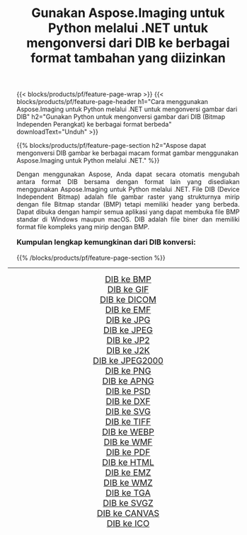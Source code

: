 ﻿---
title: Gunakan Aspose.Imaging untuk Python melalui .NET untuk mengonversi dari DIB ke berbagai format tambahan yang diizinkan 
weight: 3920
url: /id/python-net/conversion/from/dib/ 
lang: id
langdirlevel: 2
locales: zh-hans,ja,it,ru,de,es,fr,nl,id,lt,pl,pt,vi,tr,ko,zh-hant,ar,hi,th,sv,cs,uk,he
description: Anda dapat dengan cepat mengubah dari DIB(Bitmap Independen Perangkat) menjadi berbagai format menggunakan Aspose.Imaging untuk Python melalui .NET.
---

{{< blocks/products/pf/feature-page-wrap >}}
{{< blocks/products/pf/feature-page-header h1="Cara menggunakan Aspose.Imaging untuk Python melalui .NET untuk mengonversi gambar dari DIB" h2="Gunakan Python untuk mengonversi gambar dari DIB (Bitmap Independen Perangkat) ke berbagai format berbeda" downloadText="Unduh" >}}


{{% blocks/products/pf/feature-page-section  h2="Aspose dapat mengonversi DIB gambar ke berbagai macam format gambar menggunakan Aspose.Imaging untuk Python melalui .NET." %}}
<p align=justify>Dengan menggunakan Aspose, Anda dapat secara otomatis mengubah antara format DIB bersama dengan format lain yang disediakan menggunakan Aspose.Imaging untuk Python melalui .NET. File DIB (Device Independent Bitmap) adalah file gambar raster yang strukturnya mirip dengan file Bitmap standar (BMP) tetapi memiliki header yang berbeda. Dapat dibuka dengan hampir semua aplikasi yang dapat membuka file BMP standar di Windows maupun macOS. DIB adalah file biner dan memiliki format file kompleks yang mirip dengan BMP.</p>
<h3 style="margin-top:16px;">
Kumpulan lengkap kemungkinan dari DIB konversi:
</h3>
{{% /blocks/products/pf/feature-page-section %}}
<div class="container-fluid productfamilypage bg-gray">
    <div class="convertypes bg-gray agp-content section">
        <div class="container">
		<hr style="margin-left:-20px;"/>
		<div class="row other-converters" style="gap: 10px;font-size: 19px;text-align:center;">
		    <div class='col-md-3 other-converter remove-lp remove-rp'><a href="/imaging/id/python-net/conversion/dib-to-bmp/" style="padding:15px;">DIB ke BMP</a></div><div class='col-md-3 other-converter remove-lp remove-rp'><a href="/imaging/id/python-net/conversion/dib-to-gif/" style="padding:15px;">DIB ke GIF</a></div><div class='col-md-3 other-converter remove-lp remove-rp'><a href="/imaging/id/python-net/conversion/dib-to-dicom/" style="padding:15px;">DIB ke DICOM</a></div><div class='col-md-3 other-converter remove-lp remove-rp'><a href="/imaging/id/python-net/conversion/dib-to-emf/" style="padding:15px;">DIB ke EMF</a></div><div class='col-md-3 other-converter remove-lp remove-rp'><a href="/imaging/id/python-net/conversion/dib-to-jpg/" style="padding:15px;">DIB ke JPG</a></div><div class='col-md-3 other-converter remove-lp remove-rp'><a href="/imaging/id/python-net/conversion/dib-to-jpeg/" style="padding:15px;">DIB ke JPEG</a></div><div class='col-md-3 other-converter remove-lp remove-rp'><a href="/imaging/id/python-net/conversion/dib-to-jp2/" style="padding:15px;">DIB ke JP2</a></div><div class='col-md-3 other-converter remove-lp remove-rp'><a href="/imaging/id/python-net/conversion/dib-to-j2k/" style="padding:15px;">DIB ke J2K</a></div><div class='col-md-3 other-converter remove-lp remove-rp'><a href="/imaging/id/python-net/conversion/dib-to-jpeg2000/" style="padding:15px;">DIB ke JPEG2000</a></div><div class='col-md-3 other-converter remove-lp remove-rp'><a href="/imaging/id/python-net/conversion/dib-to-png/" style="padding:15px;">DIB ke PNG</a></div><div class='col-md-3 other-converter remove-lp remove-rp'><a href="/imaging/id/python-net/conversion/dib-to-apng/" style="padding:15px;">DIB ke APNG</a></div><div class='col-md-3 other-converter remove-lp remove-rp'><a href="/imaging/id/python-net/conversion/dib-to-psd/" style="padding:15px;">DIB ke PSD</a></div><div class='col-md-3 other-converter remove-lp remove-rp'><a href="/imaging/id/python-net/conversion/dib-to-dxf/" style="padding:15px;">DIB ke DXF</a></div><div class='col-md-3 other-converter remove-lp remove-rp'><a href="/imaging/id/python-net/conversion/dib-to-svg/" style="padding:15px;">DIB ke SVG</a></div><div class='col-md-3 other-converter remove-lp remove-rp'><a href="/imaging/id/python-net/conversion/dib-to-tiff/" style="padding:15px;">DIB ke TIFF</a></div><div class='col-md-3 other-converter remove-lp remove-rp'><a href="/imaging/id/python-net/conversion/dib-to-webp/" style="padding:15px;">DIB ke WEBP</a></div><div class='col-md-3 other-converter remove-lp remove-rp'><a href="/imaging/id/python-net/conversion/dib-to-wmf/" style="padding:15px;">DIB ke WMF</a></div><div class='col-md-3 other-converter remove-lp remove-rp'><a href="/imaging/id/python-net/conversion/dib-to-pdf/" style="padding:15px;">DIB ke PDF</a></div><div class='col-md-3 other-converter remove-lp remove-rp'><a href="/imaging/id/python-net/conversion/dib-to-html/" style="padding:15px;">DIB ke HTML</a></div><div class='col-md-3 other-converter remove-lp remove-rp'><a href="/imaging/id/python-net/conversion/dib-to-emz/" style="padding:15px;">DIB ke EMZ</a></div><div class='col-md-3 other-converter remove-lp remove-rp'><a href="/imaging/id/python-net/conversion/dib-to-wmz/" style="padding:15px;">DIB ke WMZ</a></div><div class='col-md-3 other-converter remove-lp remove-rp'><a href="/imaging/id/python-net/conversion/dib-to-tga/" style="padding:15px;">DIB ke TGA</a></div><div class='col-md-3 other-converter remove-lp remove-rp'><a href="/imaging/id/python-net/conversion/dib-to-svgz/" style="padding:15px;">DIB ke SVGZ</a></div><div class='col-md-3 other-converter remove-lp remove-rp'><a href="/imaging/id/python-net/conversion/dib-to-canvas/" style="padding:15px;">DIB ke CANVAS</a></div><div class='col-md-3 other-converter remove-lp remove-rp'><a href="/imaging/id/python-net/conversion/dib-to-ico/" style="padding:15px;">DIB ke ICO</a></div>
                </div>
        </div>
    </div>
</div>
<br/>

